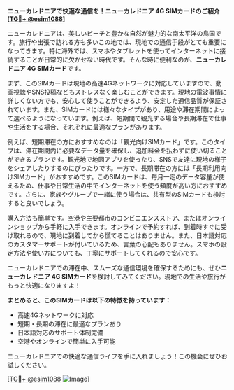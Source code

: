 **ニューカレドニアで快適な通信を！ニューカレドニア 4G SIMカードのご紹介[[TG💪+ @esim1088](https://t.me/s/esim1088)]**

ニューカレドニアは、美しいビーチと豊かな自然が魅力的な南太平洋の島国です。旅行や出張で訪れる方も多いこの地では、現地での通信手段がとても重要になってきます。特に海外では、スマホやタブレットを使ってインターネットに接続することが日常的に欠かせない時代です。そんな時に便利なのが、**ニューカレドニア 4G SIMカード**です。

まず、このSIMカードは現地の高速4Gネットワークに対応していますので、動画視聴やSNS投稿などもストレスなく楽しむことができます。現地の電波事情に詳しくない方でも、安心して使うことができるよう、安定した通信品質が保証されています。また、SIMカードには様々なタイプがあり、用途や滞在期間によって選べるようになっています。例えば、短期間で観光する場合や長期滞在で仕事や生活をする場合、それぞれに最適なプランがあります。

例えば、短期滞在の方におすすめなのは「観光向けSIMカード」です。このタイプは、滞在期間内に必要なデータ量を確保し、追加料金を払わずに使い切ることができるプランです。観光地で地図アプリを使ったり、SNSで友達に現地の様子をシェアしたりするのにぴったりです。一方で、長期滞在の方には「長期利用向けSIMカード」がおすすめです。このSIMカードは、毎月一定のデータ容量が使えるため、仕事や日常生活の中でインターネットを使う頻度が高い方におすすめです。さらに、家族やグループで一緒に使う場合は、共有型のSIMカードも検討すると良いでしょう。

購入方法も簡単です。空港や主要都市のコンビニエンスストア、またはオンラインショップから手軽に入手できます。オンラインで予約すれば、到着時すぐに受け取れるので、現地に到着してから慌てることはありません。また、日本語対応のカスタマーサポートが付いているため、言葉の心配もありません。スマホの設定方法や使い方についても、丁寧にサポートしてくれるので安心です。

ニューカレドニアでの滞在中、スムーズな通信環境を確保するためにも、ぜひ**ニューカレドニア 4G SIMカード**を検討してみてください。現地での生活や旅行がもっと快適になりますよ！

**まとめると、このSIMカードは以下の特徴を持っています：**
- 高速4Gネットワークに対応
- 短期・長期の滞在に最適なプランあり
- 日本語対応のサポート体制完備
- 空港やオンラインで簡単に入手可能

ニューカレドニアでの快適な通信ライフを手に入れましょう！この機会にぜひお試しください。

[[TG💪+ @esim1088](https://t.me/s/esim1088) ![Image](https://i.postimg.cc/Y0z9fWf4/image.png)]